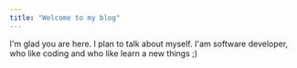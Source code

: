 ```yaml
---
title: "Welcome to my blog"
---
```


I'm glad you are here. I plan to talk about myself. I'am software developer, who like coding and who like learn a new things ;)
